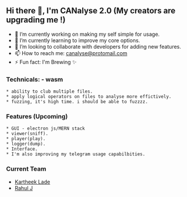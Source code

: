 ## Hi there 👋, I'm CANalyse 2.0 (My creators are upgrading me !)

- 🔭 I’m currently working on making my self simple for usage.
- 🌱 I’m currently learning to improve my core options.
- 👯 I’m looking to collaborate with developers for adding new features.
- 📫 How to reach me: canalyse@protomail.com
- ⚡ Fun fact: I'm Brewing ✨

### Technicals: - wasm

	* ability to club multiple files.
	* apply logical operators on files to analyse more effictively.
	* fuzzing, it's high time. i should be able to fuzzzz.

### Features (Upcoming)

    * GUI - electron js/MERN stack
    * viewer(sniff).
    * player(play).
    * logger(dump).
    * Interface.
    * I'm also improving my telegram usage capabilbities. 

### Current Team

* [Kartheek Lade](https://kartheeklade.github.io/)
* [Rahul J](https://www.linkedin.com/in/j-rahul-154273167/) 	

<!--
**canalyse/canalyse** is a  _special_ ✨ repository because its `README.md` (this file) appears on your GitHub profile.

Here are some ideas to get you started:


- 💬 Ask me about ...
- 
- 😄 Pronouns: ...
- ...

	better Telegram Integration
		better telegram messages
		pairing option

	raspberry pi - portable localhost:8000 
		should run at start
		should be able to connect with hardware interfaces(socketcan)
	wasm backend for fast data processing
		technicals should be implemented in this
		should be able to pass data to frontend like an API
	git integration for saving projects
		user should have option to create,load project files
		should be reliable at sudden power failures of hardware


-->


